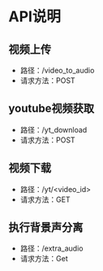 # API说明

## 视频上传
- 路径：/video_to_audio
- 请求方法：POST

## youtube视频获取
- 路径：/yt_download
- 请求方法：POST

## 视频下载
- 路径：/yt/<video_id>
- 请求方法：GET

## 执行背景声分离
- 路径：/extra_audio
- 请求方法：Get